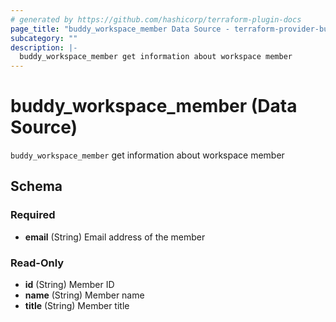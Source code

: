 ```yaml
---
# generated by https://github.com/hashicorp/terraform-plugin-docs
page_title: "buddy_workspace_member Data Source - terraform-provider-buddy"
subcategory: ""
description: |-
  buddy_workspace_member get information about workspace member
---
```


# buddy_workspace_member (Data Source)

`buddy_workspace_member` get information about workspace member



<!-- schema generated by tfplugindocs -->
## Schema

### Required

- **email** (String) Email address of the member

### Read-Only

- **id** (String) Member ID
- **name** (String) Member name
- **title** (String) Member title


